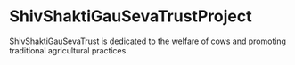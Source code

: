 # ShivShaktiGauSevaTrustProject
ShivShaktiGauSevaTrust is dedicated to the welfare of cows and promoting traditional agricultural practices.
